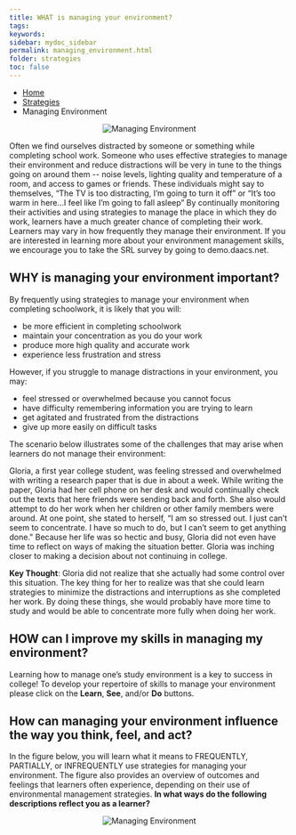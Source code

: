 ```yaml
---
title: WHAT is managing your environment?
tags: 
keywords: 
sidebar: mydoc_sidebar
permalink: managing_environment.html
folder: strategies
toc: false
---
```


<ul class="breadcrumb">
    <li><a href="index.html">Home</a></li>
    <li><a href="strategies.html">Strategies</a></li>
    <li class="active">Managing Environment</li>
</ul>


<center><img src='images/LSManagingEnvironment.JPG' alt='Managing Environment' /></center>

Often we find ourselves distracted by someone or something while completing school work. Someone who uses effective strategies to manage their environment and reduce distractions will be very in tune to the things going on around them -- noise levels, lighting quality and temperature of a room, and access to games or friends. These individuals might say to themselves, “The TV is too distracting, I’m going to turn it off” or “It’s too warm in here…I feel like I’m going to fall asleep” By continually monitoring their activities and using strategies to manage the place in which they do work, learners have a much greater chance of completing their work. 
Learners may vary in how frequently they manage their environment. If you are interested in learning more about your environment management skills, we encourage you to take the SRL survey by going to demo.daacs.net.

## WHY is managing your environment important?

By frequently using strategies to manage your environment when completing schoolwork, it is likely that you will:

* be more efficient in completing schoolwork
* maintain your concentration as you do your work
* produce more high quality and accurate work 
* experience less frustration and stress

However, if you struggle to manage distractions in your environment, you may:

* feel stressed or overwhelmed because you cannot focus
* have difficulty remembering information you are trying to learn
* get agitated and frustrated from the distractions  
* give up more easily on difficult tasks

The scenario below illustrates some of the challenges that may arise when learners do not manage their environment:

<div markdown="span" class="alert alert-danger" role="alert"><i class="fa fa-exclamation-circle"></i>
Gloria, a first year college student, was feeling stressed and overwhelmed with writing a research paper that is due in about a week. While writing the paper, Gloria had her cell phone on her desk and would continually check out the texts that here friends were sending back and forth. She also would attempt to do her work when her children or other family members were around. At one point, she stated to herself, “I am so stressed out. I just can’t seem to concentrate. I have so much to do, but I can’t seem to get anything done." Because her life was so hectic and busy, Gloria did not even have time to reflect on ways of making the situation better. Gloria was inching closer to making a decision about not continuing in college. 
</div>

**Key Thought**: Gloria did not realize that she actually had some control over this situation. The key thing for her to realize was that she could learn strategies to minimize the distractions and interruptions as she completed her work. By doing these things, she would probably have more time to study and would be able to concentrate more fully when doing her work.

## HOW can I improve my skills in managing my environment?
Learning how to manage one’s study environment is a key to success in college! To develop your repertoire of skills to manage your environment please click on the **Learn**, **See**, and/or **Do** buttons.

## How can managing your environment influence the way you think, feel, and act?
In the figure below, you will learn what it means to FREQUENTLY, PARTIALLY, or INFREQUENTLY use strategies for managing your environment. The figure also provides an overview of outcomes and feelings that learners often experience, depending on their use of environmental management strategies. **In what ways do the following descriptions reflect you as a learner?**

<center><img src='images/LSManagingEnvironment2.JPG' alt='Managing Environment' /></center>
